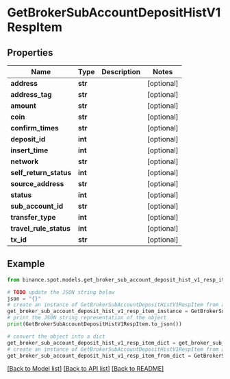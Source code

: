 # GetBrokerSubAccountDepositHistV1RespItem


## Properties

Name | Type | Description | Notes
------------ | ------------- | ------------- | -------------
**address** | **str** |  | [optional] 
**address_tag** | **str** |  | [optional] 
**amount** | **str** |  | [optional] 
**coin** | **str** |  | [optional] 
**confirm_times** | **str** |  | [optional] 
**deposit_id** | **int** |  | [optional] 
**insert_time** | **int** |  | [optional] 
**network** | **str** |  | [optional] 
**self_return_status** | **int** |  | [optional] 
**source_address** | **str** |  | [optional] 
**status** | **int** |  | [optional] 
**sub_account_id** | **str** |  | [optional] 
**transfer_type** | **int** |  | [optional] 
**travel_rule_status** | **int** |  | [optional] 
**tx_id** | **str** |  | [optional] 

## Example

```python
from binance.spot.models.get_broker_sub_account_deposit_hist_v1_resp_item import GetBrokerSubAccountDepositHistV1RespItem

# TODO update the JSON string below
json = "{}"
# create an instance of GetBrokerSubAccountDepositHistV1RespItem from a JSON string
get_broker_sub_account_deposit_hist_v1_resp_item_instance = GetBrokerSubAccountDepositHistV1RespItem.from_json(json)
# print the JSON string representation of the object
print(GetBrokerSubAccountDepositHistV1RespItem.to_json())

# convert the object into a dict
get_broker_sub_account_deposit_hist_v1_resp_item_dict = get_broker_sub_account_deposit_hist_v1_resp_item_instance.to_dict()
# create an instance of GetBrokerSubAccountDepositHistV1RespItem from a dict
get_broker_sub_account_deposit_hist_v1_resp_item_from_dict = GetBrokerSubAccountDepositHistV1RespItem.from_dict(get_broker_sub_account_deposit_hist_v1_resp_item_dict)
```
[[Back to Model list]](../README.md#documentation-for-models) [[Back to API list]](../README.md#documentation-for-api-endpoints) [[Back to README]](../README.md)


